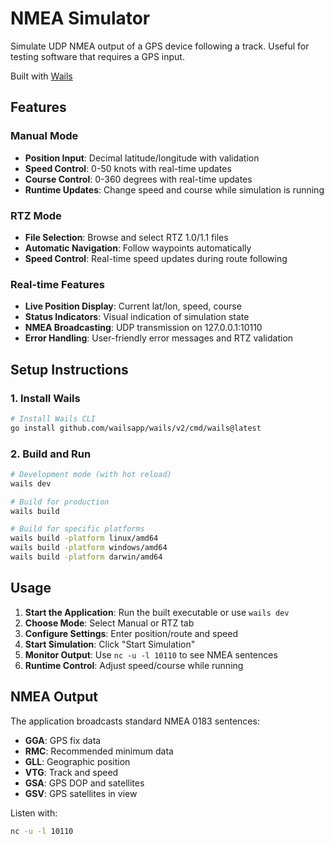 # NMEA Simulator

Simulate UDP NMEA output of a GPS device following a track. Useful for testing software that requires a GPS input.

Built with [Wails](https://github.com/wailsapp/wails)

## Features

### Manual Mode
- **Position Input**: Decimal latitude/longitude with validation
- **Speed Control**: 0-50 knots with real-time updates
- **Course Control**: 0-360 degrees with real-time updates
- **Runtime Updates**: Change speed and course while simulation is running

### RTZ Mode
- **File Selection**: Browse and select RTZ 1.0/1.1 files
- **Automatic Navigation**: Follow waypoints automatically
- **Speed Control**: Real-time speed updates during route following

### Real-time Features
- **Live Position Display**: Current lat/lon, speed, course
- **Status Indicators**: Visual indication of simulation state
- **NMEA Broadcasting**: UDP transmission on 127.0.0.1:10110
- **Error Handling**: User-friendly error messages and RTZ validation


## Setup Instructions

### 1. Install Wails

```bash
# Install Wails CLI
go install github.com/wailsapp/wails/v2/cmd/wails@latest
```

### 2. Build and Run

```bash
# Development mode (with hot reload)
wails dev

# Build for production
wails build

# Build for specific platforms
wails build -platform linux/amd64
wails build -platform windows/amd64
wails build -platform darwin/amd64
```



## Usage

1. **Start the Application**: Run the built executable or use `wails dev`
2. **Choose Mode**: Select Manual or RTZ tab
3. **Configure Settings**: Enter position/route and speed
4. **Start Simulation**: Click "Start Simulation"
5. **Monitor Output**: Use `nc -u -l 10110` to see NMEA sentences
6. **Runtime Control**: Adjust speed/course while running

## NMEA Output

The application broadcasts standard NMEA 0183 sentences:
- **GGA**: GPS fix data
- **RMC**: Recommended minimum data
- **GLL**: Geographic position
- **VTG**: Track and speed
- **GSA**: GPS DOP and satellites
- **GSV**: GPS satellites in view

Listen with:
```bash
nc -u -l 10110
```
